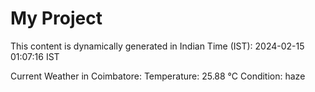 # My Project

This content is dynamically generated in Indian Time (IST): 2024-02-15 01:07:16 IST


Current Weather in Coimbatore:
Temperature: 25.88 °C
Condition: haze
